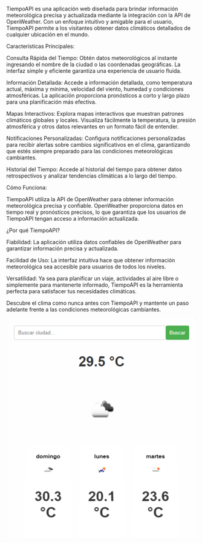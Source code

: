TiempoAPI es una aplicación web diseñada para brindar información meteorológica precisa y actualizada mediante la integración con la API de OpenWeather. Con un enfoque intuitivo y amigable para el usuario, TiempoAPI permite a los visitantes obtener datos climáticos detallados de cualquier ubicación en el mundo.

Características Principales:

Consulta Rápida del Tiempo: Obtén datos meteorológicos al instante ingresando el nombre de la ciudad o las coordenadas geográficas. La interfaz simple y eficiente garantiza una experiencia de usuario fluida.

Información Detallada: Accede a información detallada, como temperatura actual, máxima y mínima, velocidad del viento, humedad y condiciones atmosféricas. La aplicación proporciona pronósticos a corto y largo plazo para una planificación más efectiva.

Mapas Interactivos: Explora mapas interactivos que muestran patrones climáticos globales y locales. Visualiza fácilmente la temperatura, la presión atmosférica y otros datos relevantes en un formato fácil de entender.

Notificaciones Personalizadas: Configura notificaciones personalizadas para recibir alertas sobre cambios significativos en el clima, garantizando que estés siempre preparado para las condiciones meteorológicas cambiantes.

Historial del Tiempo: Accede al historial del tiempo para obtener datos retrospectivos y analizar tendencias climáticas a lo largo del tiempo.

Cómo Funciona:

TiempoAPI utiliza la API de OpenWeather para obtener información meteorológica precisa y confiable. OpenWeather proporciona datos en tiempo real y pronósticos precisos, lo que garantiza que los usuarios de TiempoAPI tengan acceso a información actualizada.

¿Por qué TiempoAPI?

Fiabilidad: La aplicación utiliza datos confiables de OpenWeather para garantizar información precisa y actualizada.

Facilidad de Uso: La interfaz intuitiva hace que obtener información meteorológica sea accesible para usuarios de todos los niveles.

Versatilidad: Ya sea para planificar un viaje, actividades al aire libre o simplemente para mantenerte informado, TiempoAPI es la herramienta perfecta para satisfacer tus necesidades climáticas.

Descubre el clima como nunca antes con TiempoAPI y mantente un paso adelante frente a las condiciones meteorológicas cambiantes.











<div align="center">
  <img src="https://github.com/ToniPost/ElTiempoApi/blob/main/fondo.png" alt="Fondo">
</div>
